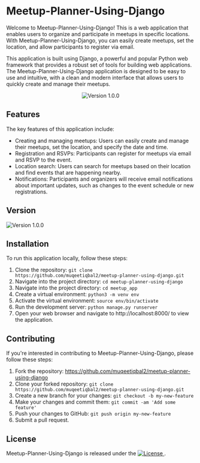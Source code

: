 # Meetup-Planner-Using-Django

Welcome to Meetup-Planner-Using-Django! This is a web application that enables users to organize and participate in meetups in specific locations. With Meetup-Planner-Using-Django, you can easily create meetups, set the location, and allow participants to register via email.

This application is built using Django, a powerful and popular Python web framework that provides a robust set of tools for building web applications. The Meetup-Planner-Using-Django application is designed to be easy to use and intuitive, with a clean and modern interface that allows users to quickly create and manage their meetups.

<p align="center">
  <img src="https://img.shields.io/badge/version-1.0.0-blue.svg" alt="Version 1.0.0">
  
</p>

## Features

The key features of this application include:

- Creating and managing meetups: Users can easily create and manage their meetups, set the location, and specify the date and time.
- Registration and RSVPs: Participants can register for meetups via email and RSVP to the event.
- Location search: Users can search for meetups based on their location and find events that are happening nearby.
- Notifications: Participants and organizers will receive email notifications about important updates, such as changes to the event schedule or new registrations.

## Version

![Version 1.0.0](https://img.shields.io/badge/version-1.0.0-blue.svg)


## Installation

To run this application locally, follow these steps:

1. Clone the repository: `git clone https://github.com/muqeetiqbal2/meetup-planner-using-django.git`
2. Navigate into the project directory: `cd meetup-planner-using-django`
3. Navigate into the project directory: `cd meetup_app`
4. Create a virtual environment: `python3 -m venv env`
5. Activate the virtual environment: `source env/bin/activate`
6. Run the development server: `python manage.py runserver`
7. Open your web browser and navigate to http://localhost:8000/ to view the application.

## Contributing

If you're interested in contributing to Meetup-Planner-Using-Django, please follow these steps:

1. Fork the repository: https://github.com/muqeetiqbal2/meetup-planner-using-django
2. Clone your forked repository: `git clone https://github.com/muqeetiqbal2/meetup-planner-using-django.git`
3. Create a new branch for your changes: `git checkout -b my-new-feature`
4. Make your changes and commit them: `git commit -am 'Add some feature'`
5. Push your changes to GitHub: `git push origin my-new-feature`
6. Submit a pull request.

## License

Meetup-Planner-Using-Django is released under the <a href="https://github.com/your-username/Django-To-Do-list-with-user-authentication/blob/master/LICENSE">
    <img src="https://img.shields.io/github/license/muqeetiqbal2/Django-To-Do-list-with-user-authentication" alt="License">
  </a>.

